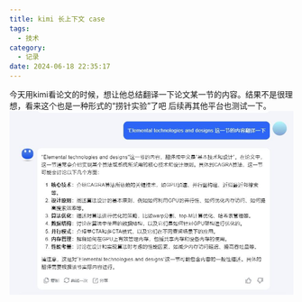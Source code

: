 ```yaml
---
title: kimi 长上下文 case
tags:
  - 技术
category:
  - 记录
date: 2024-06-18 22:35:17
---
```


今天用kimi看论文的时候，想让他总结翻译一下论文某一节的内容。结果不是很理想，看来这个也是一种形式的“捞针实验”了吧
后续再其他平台也测试一下。
![alt text](kimi-case-0\image.png)
